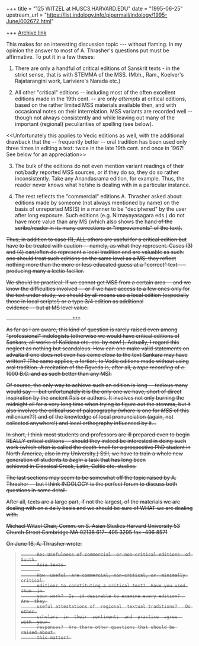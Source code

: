 +++
title = "125 WITZEL at HUSC3.HARVARD.EDU"
date = "1995-06-25"
upstream_url = "https://list.indology.info/pipermail/indology/1995-June/002672.html"

+++
[Archive link](https://list.indology.info/pipermail/indology/1995-June/002672.html)


This makes for an interesting discussion topic --- without flaming.
In my opinion the answer to most of A. Thrasher's questions put must be 
affirmative. To put it in a few theses:

1. There are only a handful of critical editions of Sanskrit texts - in the 
strict sense, that is with STEMMA of the MSS. (Mbh., Ram., Koelver's 
Rajatarangini work, Lariviere's Narada etc.)

2. All other "critical" editions -- including most of the often 
excellent editions made in the 19th cent. -- are only *attempts* at critical 
editions, based on the rather limited MSS materials available then, and
with occasional notes on their interrelation. MSS variants are recorded 
well -- though not always consistently and while leaving out many of the 
important (regional) peculiarities of spelling (see below).

<<Unfortunately this applies to Vedic editions as well, with the 
additional drawback that the  -- frequently better -- oral tradition has 
been used only three times in editing a text: twice in the late 19th 
cent. and once in 1967! See below for an appreciation>>

3. The bulk of the editions do not even mention variant readings of their 
not/badly reported MSS sources, or if they do so, they do so 
rather inconsistently. Take any Anandasrama edition, for example. Thus, 
the reader never knows what he/she is dealing with in a particular instance.

4. The rest reflects the "commercial" editions A. Thrasher asked 
about: editions made by someone (not always mentioned by name) on the 
basis of unreported MS(S) in a manner to be "deciphered" by the user after 
long exposure. Such editions (e.g. Nirnayayasagara eds.) do not have more 
value than any MS (which also shows the hand<s> of the scribe/reader in its 
many corrections or "improvements" of the text).


Thus, in addition to case (1),  ALL others are useful for a critical edition 
but have to be treated with caution -- namely, as what they represent. 
Cases (3) and (4) can/often do  represent a local tradition and are 
valuable as such: one should treat such editions on the same level as a 
MS:  they  reflect nothing more than the more or less educated guess at 
a "correct"  text ---  producing many a lectio facilior.

We should be practical: If we cannot get MSS from a certain area -- and we 
know the difficulties involved -- or if we have access to a few ones only 
for the text under study, we should by all means use a local edition 
(especially those in local scripts!) or a type 3/4 edition as additional  
evidence -- but at MS level value.

                             ***

As far as I am aware, this kind of question is rarely raised even among 
"professional" indologists (otherwise we would have  critical editions of 
Sankara, all works of Kalidasa etc. etc.  by now! ). Actually, I regard this 
neglect as nothing but scandalous. How can one make valid statements on advaita 
if one does not even has come *close* to the text Sankara may have written?
(The same applies, a fortiori, to Vedic editions made without using oral 
tradition. A recitation of the Rgveda is, after all, a  *tape recording* 
of c. 1000 B.C. and as such better than any MS).


Of course, the only way to achieve such an edition is long -- tedious many 
would say -- but unfortunately it is the only one we have,  short of direct 
inspiration by the ancient Rsis or authors. It involves not only burning 
the midnight oil for a very long time when trying to figure out the 
stemma, but it also involves the critical use of palaeography (where is 
one for *MSS* of this millenium??) and of the knowledge of local 
pronunciation (again, not collected anywhere!) and local orthography 
influenced by it...

In short, I think most students and professors are ill prepared even to 
begin REALLY critical editions  -- should they indeed be interested in 
doing such work (which often is called the death-knell for a prospective 
PhD  student in North America, also in my University.) Still, we have to 
train a whole new generation of students to *begin* a task that has long been  
achieved in Classical Greek, Latin, Celtic  etc. studies.  

The last sections may seem to be somewhat off the topic raised by A. 
Thrasher -- but I think INDOLOGY is the perfect forum to discuss both  
questions in some detail.

After all, texts are a large part, if not the largest, of the materials 
we are dealing with on a daily basis and we should be sure of WHAT we are 
dealing with.


Michael Witzel
Chair, Comm. on S. Asian Studies
Harvard University
53 Church Street
Cambridge MA 02138
617- 495 3295
fax -496 8571

On June 16, A. Thrasher wrote:
>            
>           Re: Usefulness of commercial  or non-critical editions  of  South 
>           Asia texts 
>            
>           How  useful  are commercial, non-critical, or  minimally critical 
>           editions to constituting a critical text?  Have you used them  in 
>           your work?  Is  it desirable to examine every edition?  Are  they 
>           useful attestations of  regional  textual traditions?   Do  other 
>           scholars  in  their  sentiments  and  practice  agree  with  your 
>           responses?  Are there other questions that should be raised about 
>           this matter? 






